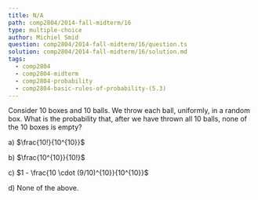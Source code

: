 ```yaml
---
title: N/A
path: comp2804/2014-fall-midterm/16
type: multiple-choice
author: Michiel Smid
question: comp2804/2014-fall-midterm/16/question.ts
solution: comp2804/2014-fall-midterm/16/solution.md
tags:
  - comp2804
  - comp2804-midterm
  - comp2804-probability
  - comp2804-basic-rules-of-probability-(5.3)
---
```


Consider 10 boxes and 10 balls. We throw each ball, uniformly, in a random box. What is the probability that, after we have thrown all 10 balls, none of the 10 boxes is empty?

a) $\frac{10!}{10^{10}}$

b) $\frac{10^{10}}{10!}$

c) $1 - \frac{10 \cdot (9/10)^{10}}{10^{10}}$

d) None of the above.

